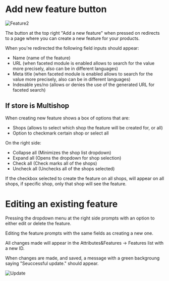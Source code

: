 # Add new feature button


![Feature2](prestashop-specs/content/1.7/back-office/Feature2.png)


The button at the top right "Add a new feature" when pressed on redirects to a page where you can create a new feature for your products.

When you're redirected the following field inputs should appear:

 - Name (name of the feature)
 - URL (when faceted module is enabled allows to search for the value more precisely, also can be in different languages)
 - Meta title (when faceted module is enabled allows to search for the value more precisely, also can be in different languages)
 - Indexable yes/no (allows or denies the use of the generated URL for faceted search)
 
 
## If store is Multishop 

When creating new feature shows a box of options that are:

 - Shops (allows to select which shop the feature will be created for, or all)
 - Option to checkmark certain shop or select all
 

On the right side:

 - Collapse all (Minimizes the shop list dropdown)
 - Expand all (Opens the dropdown for shop selection)
 - Check all (Check marks all of the shops)
 - Uncheck all (Unchecks all of the shops selected)
 
 
 If the checkbox selected to create the feature on all shops, will appear on all shops, if specific shop, only that shop will see the feature.
 
 
 # Editing an existing feature
 
 Pressing the dropdown menu at the right side prompts with an option to either edit or delete the feature.
 
 Editing the feature prompts with the same fields as creating a new one.
 
 All changes made will appear in the Attributes&Features -> Features list with a new ID.
 
 When changes are made, and saved, a message with a green backgroung saying "Seuccessful update." should appear.
 
 ![Update](prestashop-specs/content/1.7/back-office/Update.png)

